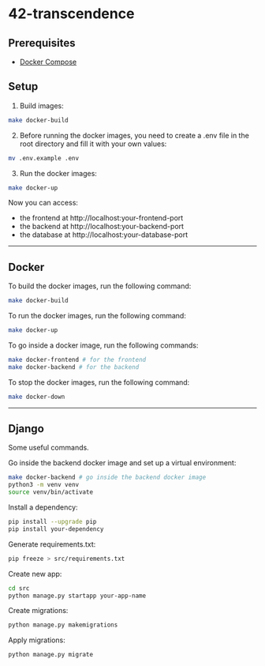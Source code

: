 # 42-transcendence

## Prerequisites

- [Docker Compose](https://docs.docker.com/compose/install/)

## Setup

1. Build images:

```bash
make docker-build
```

2. Before running the docker images, you need to create a .env file in the root directory and fill it with your own
   values:

```bash
mv .env.example .env
```

3. Run the docker images:

```bash
make docker-up
```

Now you can access:

- the frontend at http://localhost:your-frontend-port
- the backend at http://localhost:your-backend-port
- the database at http://localhost:your-database-port

---

## Docker

To build the docker images, run the following command:

```bash
make docker-build
```

To run the docker images, run the following command:

```bash
make docker-up
```

To go inside a docker image, run the following commands:

```bash
make docker-frontend # for the frontend
make docker-backend # for the backend
```

To stop the docker images, run the following command:

```bash
make docker-down
```

---

## Django

Some useful commands.

Go inside the backend docker image and set up a virtual environment:

```bash
make docker-backend # go inside the backend docker image
python3 -m venv venv
source venv/bin/activate
```

Install a dependency:

```bash
pip install --upgrade pip
pip install your-dependency
```

Generate requirements.txt:

```bash
pip freeze > src/requirements.txt
```

Create new app:

```bash
cd src
python manage.py startapp your-app-name
```

Create migrations:

```bash
python manage.py makemigrations
```

Apply migrations:

```bash
python manage.py migrate
```